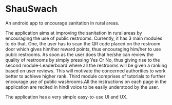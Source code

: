# ShauSwach
An android app to encourage sanitation in rural areas.

The application aims at improving the sanitation in rural areas by encouraging the use of public restrooms. Currently, it has 3 main modules to do that. One, the user has to scan the QR code placed on the restroom door which gives him/her reward points, thus encouraging him/her to use publc restrooms. As soon as the user does that he/she can review the quality of restrooms by simply pressing Yes Or No, thus giving rise to the second module-Leaderboard where all the restrooms will be given a ranking based on user reviews. This will motivate the concerned authorities to work better to achieve higher rank. Third module comprises of tutorials to further encourage use of public washrooms.All the instructions on each page in the application are recited in hindi voice to be easily understood by the user.

The application has a very simple easy-to-use UI and UX.
